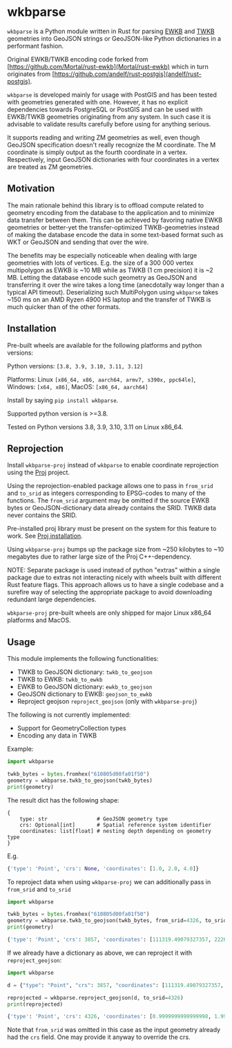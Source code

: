 # wkbparse

`wkbparse` is a Python module written in Rust for parsing [EWKB](https://postgis.net/docs/using_postgis_dbmanagement.html#EWKB_EWKT) and [TWKB](https://github.com/TWKB/Specification/blob/master/twkb.md) geometries into GeoJSON strings or GeoJSON-like Python dictionaries in a performant fashion.

Original EWKB/TWKB encoding code forked from [https://github.com/Mortal/rust-ewkb](Mortal/rust-ewkb) which in turn originates from [https://github.com/andelf/rust-postgis](andelf/rust-postgis).

`wkbparse` is developed mainly for usage with PostGIS and has been tested with geometries generated with one. However, it has no explicit dependencies towards PostgreSQL or PostGIS and can be used with EWKB/TWKB geometries originating from any system. In such case it is advisable to validate results carefully before using for anything serious.

It supports reading and writing ZM geometries as well, even though GeoJSON specification doesn't really recognize the M coordinate. The M coordinate is simply output as the fourth coordinate in a vertex. Respectively, input GeoJSON dictionaries with four coordinates in a vertex are treated as ZM geometries.

## Motivation

The main rationale behind this library is to offload compute related to geometry encoding from the database to the application and to minimize data transfer between them. This can be achieved by favoring native EWKB geometries or better-yet the transfer-optimized TWKB-geometries instead of making the database encode the data in some text-based format such as WKT or GeoJSON and sending that over the wire.

The benefits may be especially noticeable when dealing with large geometries with lots of vertices. E.g. the size of a 300 000 vertex multipolygon as EWKB is ~10 MB while as TWKB (1 cm precision) it is ~2 MB. Letting the database encode such geometry as GeoJSON and transferring it over the wire takes a long time (anecdotally way longer than a typical API timeout). Deserializing such MultiPolygon using `wkbparse` takes ~150 ms on an AMD Ryzen 4900 HS laptop and the transfer of TWKB is much quicker than of the other formats.

## Installation

Pre-built wheels are available for the following platforms and python versions:

Python versions: `[3.8, 3.9, 3.10, 3.11, 3.12]`

Platforms: Linux `[x86_64, x86, aarch64, armv7, s390x, ppc64le]`, Windows: `[x64, x86]`, MacOS: `[x86_64, aarch64]`

Install by saying `pip install wkbparse`.

Supported python version is >=3.8.

Tested on Python versions 3.8, 3.9, 3.10, 3.11 on Linux x86_64.

## Reprojection

Install `wkbparse-proj` instead of `wkbparse` to enable coordinate reprojection using the [Proj](https://github.com/OSGeo/PROJ) project.

Using the reprojection-enabled package allows one to pass in `from_srid` and `to_srid` as integers corresponding to EPSG-codes to many of the functions. The `from_srid` argument may be omitted if the source EWKB bytes or GeoJSON-dictionary data already contains the SRID. TWKB data never contains the SRID.

Pre-installed proj library must be present on the system for this feature to work. See [Proj installation](https://proj.org/en/stable/install.html).

Using `wkbparse-proj` bumps up the package size from ~250 kilobytes to ~10 megabytes due to rather large size of the Proj C++-dependency.

NOTE: Separate package is used instead of python "extras" within a single package due to extras not interacting nicely with wheels built with different Rust feature flags. This approach allows us to have a single codebase and a surefire way of selecting the appropriate package to avoid downloading redundant large dependencies.

`wbkparse-proj` pre-built wheels are only shipped for major Linux x86_64 platforms and MacOS.

## Usage

This module implements the following functionalities:

- TWKB to GeoJSON dictionary: `twkb_to_geojson`
- TWKB to EWKB: `twkb_to_ewkb`
- EWKB to GeoJSON dictionary: `ewkb_to_geojson`
- GeoJSON dictionary to EWKB: `geojson_to_ewkb`
- Reproject geojson `reproject_geojson` (only with `wkbparse-proj`)

The following is not currently implemented:

- Support for GeometryCollection types
- Encoding any data in TWKB

Example:

```python
import wkbparse

twkb_bytes = bytes.fromhex("610805d00fa01f50")
geometry = wkbparse.twkb_to_geojson(twkb_bytes)
print(geometry)
```

The result dict has the following shape:

```
{
    type: str                # GeoJSON geometry type
    crs: Optional[int]       # Spatial reference system identifier
    coordinates: list[float] # nesting depth depending on geometry type
}
```

E.g.

```python
{'type': 'Point', 'crs': None, 'coordinates': [1.0, 2.0, 4.0]}
```

To reproject data when using `wkbparse-proj` we can additionally pass in `from_srid` and `to_srid`

```python
import wkbparse

twkb_bytes = bytes.fromhex("610805d00fa01f50")
geometry = wkbparse.twkb_to_geojson(twkb_bytes, from_srid=4326, to_srid=3857)
print(geometry)
```

```python
{'type': 'Point', 'crs': 3857, 'coordinates': [111319.49079327357, 222684.20850554405, 4.0]}
```

If we already have a dictionary as above, we can reproject it with `reproject_geojson`:

```python
import wkbparse

d = {"type": "Point", "crs": 3857, "coordinates": [111319.49079327357, 222684.20850554405, 4.0]}

reprojected = wkbparse.reproject_geojson(d, to_srid=4326)
print(reprojected)
```

```python
{'type': 'Point', 'crs': 4326, 'coordinates': [0.9999999999999998, 1.9999999999999996, 4.0]}
```

Note that `from_srid` was omitted in this case as the input geometry already had the `crs` field. One may provide it anyway to override the crs.
